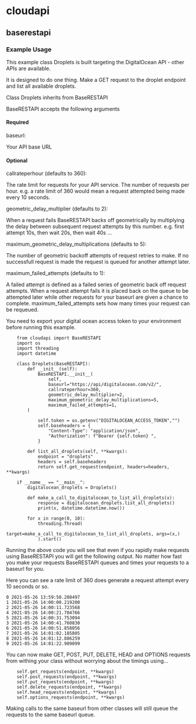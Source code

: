 # cloudapi

## baserestapi

### Example Usage

This example class Droplets is built targeting the DigitalOcean API - other APIs are available.

It is designed to do one thing. Make a GET request to the droplet endpoint and list all available droplets.

Class Droplets inherits from BaseRESTAPI

BaseRESTAPI accepts the following arguments

#### Required 

baseurl: 

Your API base URL

#### Optional

callrateperhour (defaults to 360): 

The rate limit for requests for your API service. The number of requests per hour.
e.g. a rate limit of 360 would mean a request attempted being made every 10 seconds.
                                   
geometric_delay_multiplier (defaults to 2): 

When a request fails BaseRESTAPI backs off geometrically by multiplying the delay between subsequent request attempts by this number.
e.g. first attempt 10s, then wait 20s, then wait 40s ... 
                                            
maximum_geometric_delay_multiplications (defaults to 5): 

The number of geometric backoff attempts of request retries to make.
If no successfull request is made the request is queued for another attempt later.

maximum_failed_attempts (defaults to 1):

A failed attempt is defined as a failed series of geometric back off request attempts.
When a request attempt fails it is placed back on the queue to be attempted later while other requests for your baseurl are given a chance to complete.
maximum_failed_attempts sets how many times your request can be requeued.


You need to export your digital ocean access token to your environment before running this example.

        from cloudapi import BaseRESTAPI
        import os
        import threading
        import datetime

        class Droplets(BaseRESTAPI):
            def __init__(self):
                BaseRESTAPI.__init__(
                    self,
                    baseurl="https://api/digitalocean.com/v2/",
                    callrateperhour=360,
                    geometric_delay_multiplier=2,
                    maximum_geometric_delay_multiplications=5,
                    maximum_failed_attempts=1,
            (
    
                self.token = os.getenv("DIGITALOCEAN_ACCESS_TOKEN","")
                self.baseheaders = {
                    "Content-Type": "application/json",
                    "Authorization": f"Bearer {self.token} ",
                }
                
            def list_all_droplets(self, **kwargs):
                endpoint = "droplets"
                headers = self.baseheaders
                return self.get_request(endpoint, headers=headers, **kwargs)
     
        if __name__ == "__main__":
            digitalocean_droplets = Droplets()
            
            def make_a_call_to_digitalocean_to_list_all_droplets(x):
                response = digitalocean_droplets.list_all_droplets()
                print(x, datetime.datetime.now())

            for x in range(0, 10):
                threading.Thread(
                    target=make_a_call_to_digitalocean_to_list_all_droplets, args=(x,)
                ).start()
                
                
Running the above code you will see that even if you rapidly make requests using BaseRESTAPI you will get the following output.
No matter how fast you make your requests BaseRESTAPI queues and times your requests to a baseurl for you.

Here you can see a rate limit of 360 does generate a request attempt every 10 seconds or so.


    0 2021-05-26 13:59:50.208497
    1 2021-05-26 14:00:00.219200
    2 2021-05-26 14:00:11.723568
    4 2021-05-26 14:00:21.704766
    5 2021-05-26 14:00:31.753094
    3 2021-05-26 14:00:41.760830
    6 2021-05-26 14:00:51.858056
    7 2021-05-26 14:01:02.185805
    8 2021-05-26 14:01:12.886259
    9 2021-05-26 14:01:22.909099

You can now make GET, POST, PUT, DELETE, HEAD and OPTIONS requests from withing your class without worrying about the timings using...

        self.get_requests(endpoint, **kwargs)
        self.post_requests(endpoint, **kwargs)
        self.put_requests(endpoint, **kwargs)
        self.delete_requests(endpoint, **kwargs)
        self.head_requests(endpoint, **kwargs)
        self.options_requests(endpoint, **kwargs)
        
Making calls to the same baseurl from other classes will still queue the requests to the same baseurl queue.
                
                
                
            
            
                
            
            
